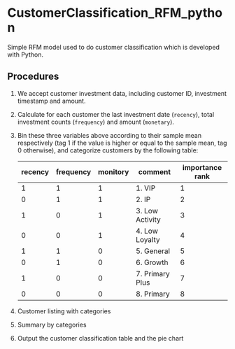 # CustomerClassification_RFM_python
Simple RFM model used to do customer classification which is developed with Python.

## Procedures

1. We accept customer investment data, including customer ID, investment timestamp and amount.
2. Calculate for each customer the last investment date (`recency`), total investment counts (`frequency`) and amount (`monetary`).
3. Bin these three variables above according to their sample mean respectively (tag 1 if the value is higher or equal to the sample mean, tag 0 otherwise), and categorize customers by the following table:

    | recency | frequency | monitory | comment         | importance rank |
    |---------|-----------|----------|-----------------|-----------------|
    | 1       | 1         | 1        | 1. VIP          | 1               |
    | 0       | 1         | 1        | 2. IP           | 2               |
    | 1       | 0         | 1        | 3. Low Activity | 3               |
    | 0       | 0         | 1        | 4. Low Loyalty  | 4               |
    | 1       | 1         | 0        | 5. General      | 5               |
    | 0       | 1         | 0        | 6. Growth       | 6               |
    | 1       | 0         | 0        | 7. Primary Plus | 7               |
    | 0       | 0         | 0        | 8. Primary      | 8               |

4. Customer listing with categories
5. Summary by categories
6. Output the customer classification table and the pie chart
